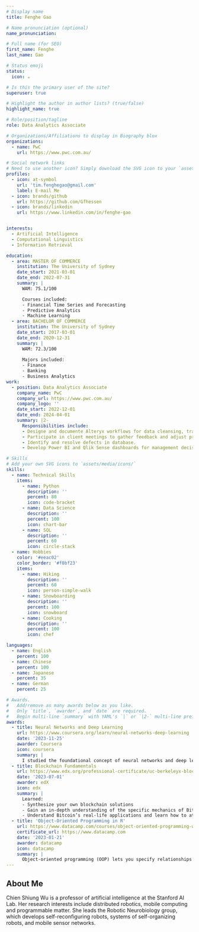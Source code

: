 ```yaml
---
# Display name
title: Fenghe Gao

# Name pronunciation (optional)
name_pronunciation: 

# Full name (for SEO)
first_name: Fenghe
last_name: Gao

# Status emoji
status:
  icon: ☕️

# Is this the primary user of the site?
superuser: true

# Highlight the author in author lists? (true/false)
highlight_name: true

# Role/position/tagline
role: Data Analytics Associate

# Organizations/Affiliations to display in Biography blox
organizations:
  - name: PwC
    url: https://www.pwc.com.au/

# Social network links
# Need to use another icon? Simply download the SVG icon to your `assets/media/icons/` folder.
profiles:
  - icon: at-symbol
    url: 'tim.fenghegao@gmail.com'
    label: E-mail Me
  - icon: brands/github
    url: https://github.com/Gfhessen
  - icon: brands/linkedin
    url: https://www.linkedin.com/in/fenghe-gao


interests:
  - Artificial Intelligence
  - Computational Linguistics
  - Information Retrieval

education:
  - area: MASTER OF COMMERCE
    institution: The University of Sydney
    date_start: 2021-03-01
    date_end: 2022-07-31
    summary: |
      WAM: 75.1/100

      Courses included:
      - Financial Time Series and Forecasting
      - Predictive Analytics
      - Machine Learning
  - area: BACHELOR OF COMMERCE
    institution: The University of Sydney
    date_start: 2017-03-01
    date_end: 2020-12-31
    summary: |
      WAM: 72.3/100
      
      Majors included:
      - Finance
      - Banking
      - Business Analytics
work:
  - position: Data Analytics Associate
    company_name: PwC
    company_url: https://www.pwc.com.au/
    company_logo: ''
    date_start: 2022-12-01
    date_end: 2024-04-01
    summary: |2-
      Responsibilities include:
      - Designe and documente Alteryx workflows for data cleansing, transformation, and modelling.
      - Participate in client meetings to gather feedback and adjust project scope.
      - Identify and resolve defects in database.
      - Develop Power BI and Qlik Sense dashboards for management decisions.

# Skills
# Add your own SVG icons to `assets/media/icons/`
skills:
  - name: Technical Skills
    items:
      - name: Python
        description: ''
        percent: 80
        icon: code-bracket
      - name: Data Science
        description: ''
        percent: 100
        icon: chart-bar
      - name: SQL
        description: ''
        percent: 60
        icon: circle-stack
  - name: Hobbies
    color: '#eeac02'
    color_border: '#f0bf23'
    items:
      - name: Hiking
        description: ''
        percent: 60
        icon: person-simple-walk
      - name: Snowboarding
        description: ''
        percent: 100
        icon: snowboard
      - name: Cooking
        description: ''
        percent: 100
        icon: chef

languages:
  - name: English
    percent: 100
  - name: Chinese
    percent: 100
  - name: Japanese
    percent: 35
  - name: German
    percent: 25   

# Awards.
#   Add/remove as many awards below as you like.
#   Only `title`, `awarder`, and `date` are required.
#   Begin multi-line `summary` with YAML's `|` or `|2-` multi-line prefix and indent 2 spaces below.
awards:
  - title: Neural Networks and Deep Learning
    url: https://www.coursera.org/learn/neural-networks-deep-learning
    date: '2023-11-25'
    awarder: Coursera
    icon: coursera
    summary: |
      I studied the foundational concept of neural networks and deep learning. By the end, I was familiar with the significant technological trends driving the rise of deep learning; build, train, and apply fully connected deep neural networks; implement efficient (vectorized) neural networks; identify key parameters in a neural network’s architecture; and apply deep learning to your own applications.
  - title: Blockchain Fundamentals
    url: https://www.edx.org/professional-certificate/uc-berkeleyx-blockchain-fundamentals
    date: '2023-07-01'
    awarder: edX
    icon: edx
    summary: |
      Learned:
      - Synthesize your own blockchain solutions
      - Gain an in-depth understanding of the specific mechanics of Bitcoin
      - Understand Bitcoin’s real-life applications and learn how to attack and destroy Bitcoin, Ethereum, smart contracts and Dapps, and alternatives to Bitcoin’s Proof-of-Work consensus algorithm
  - title: 'Object-Oriented Programming in R'
    url: https://www.datacamp.com/courses/object-oriented-programming-with-s3-and-r6-in-r
    certificate_url: https://www.datacamp.com
    date: '2023-01-21'
    awarder: datacamp
    icon: datacamp
    summary: |
      Object-oriented programming (OOP) lets you specify relationships between functions and the objects that they can act on, helping you manage complexity in your code. This is an intermediate level course, providing an introduction to OOP, using the S3 and R6 systems. S3 is a great day-to-day R programming tool that simplifies some of the functions that you write. R6 is especially useful for industry-specific analyses, working with web APIs, and building GUIs.
---
```


## About Me

Chien Shiung Wu is a professor of artificial intelligence at the Stanford AI Lab. Her research interests include distributed robotics, mobile computing and programmable matter. She leads the Robotic Neurobiology group, which develops self-reconfiguring robots, systems of self-organizing robots, and mobile sensor networks.
